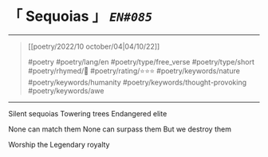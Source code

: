 # &#12300; Sequoias &#12301; *`EN#085`*

---

> [[poetry/2022/10 october/04|04/10/22]]
> 
> #poetry 
> #poetry/lang/en 
> #poetry/type/free_verse #poetry/type/short 
> #poetry/rhymed/🔴 
> #poetry/rating/⭐⭐⭐ 
> #poetry/keywords/nature #poetry/keywords/humanity #poetry/keywords/thought-provoking #poetry/keywords/awe 

---

Silent sequoias
Towering trees
Endangered elite

None can match them
None can surpass them
But we destroy them

Worship the
Legendary royalty